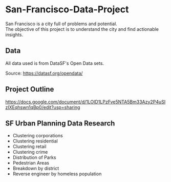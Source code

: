 # San-Francisco-Data-Project
San Francisco is a city full of problems and potential.  
The objective of this project is to understand the city and find actionable insights.

## Data

All data used is from DataSF's Open Data sets.

Source: https://datasf.org/opendata/


## Project Outline

https://docs.google.com/document/d/1LOID1LPzFve5NTA5Bm33Azy2P4uSIzIXEqhswn1qBp0/edit?usp=sharing


## SF Urban Planning Data Research
- Clustering corporations
- Clustering residential
- Clustering retail
- Clustering crime
- Distribution of Parks
- Pedestrian Areas
- Breakdown by district
- Reverse engineer by homeless population
